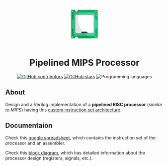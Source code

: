 <div align="center">

[![Processor image](misc/gallery/processor.png)](https://github.com/adhammo/mips)

# Pipelined MIPS Processor

[![GitHub contributors](https://img.shields.io/github/contributors/adhammo/mips)](https://github.com/adhammo/mips/contributors)
[![GitHub stars](https://img.shields.io/github/stars/adhammo/mips)](https://github.com/adhammo/mips/stargazers)
![Programming languages](https://img.shields.io/github/languages/top/adhammo/mips)

</div>


## About

Design and a Verilog implementation of a **pipelined RISC processor** (*similar to MIPS*) having this [custom instruction set architecture](https://drive.google.com/file/d/1VXQzVpdnJppStDd_IuM1Ivdhi6VVf02v/view?usp=sharing).


## Documentaion

Check this [google spreadsheet](https://docs.google.com/spreadsheets/d/1RwGrLKuL3zEaNrocaprRyZuye82vGOtLNqpMNZzUuVI/edit?usp=sharing), which contains the instruction set of the processor and an assembler.

Check this [block diagram](https://drive.google.com/file/d/17KSOWljiWCOGefqKpOg3AwJ1q1VBbHUL/view?usp=sharing), which has detailed information about the processor design (registers, signals, etc.).

